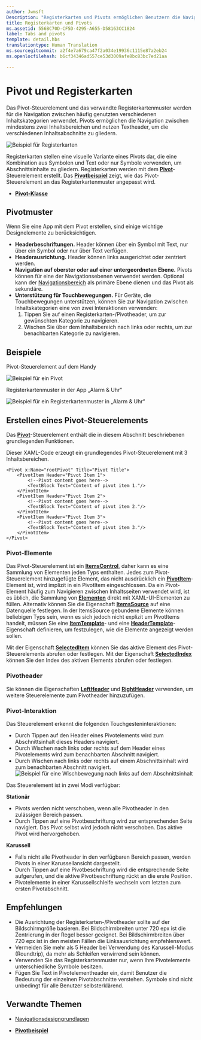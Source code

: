 ```yaml
---
author: Jwmsft
Description: "Registerkarten und Pivots ermöglichen Benutzern die Navigation zwischen häufig verwendeten Inhalten."
title: Registerkarten und Pivots
ms.assetid: 556BC70D-CF5D-4295-A655-D58163CC1824
label: Tabs and pivots
template: detail.hbs
translationtype: Human Translation
ms.sourcegitcommit: a2f4e7a679ca47f2a034e19936c1115e87a2eb24
ms.openlocfilehash: b6cf34346ad557ce53d3009afe8bc83bc7ed21aa

---
```

# Pivot und Registerkarten

Das Pivot-Steuerelement und das verwandte Registerkartenmuster werden für die Navigation zwischen häufig genutzten verschiedenen Inhaltskategorien verwendet. Pivots ermöglichen die Navigation zwischen mindestens zwei Inhaltsbereichen und nutzen Textheader, um die verschiedenen Inhaltsabschnitte zu gliedern.

![Beispiel für Registerkarten](images/pivot_Hero_main.png)

Registerkarten stellen eine visuelle Variante eines Pivots dar, die eine Kombination aus Symbolen und Text oder nur Symbole verwenden, um Abschnittsinhalte zu gliedern. Registerkarten werden mit dem [**Pivot**](https://msdn.microsoft.com/library/windows/apps/xaml/windows.ui.xaml.controls.pivot.aspx)-Steuerelement erstellt. Das [**Pivotbeispiel**](http://go.microsoft.com/fwlink/p/?LinkId=619903) zeigt, wie das Pivot-Steuerelement an das Registerkartenmuster angepasst wird.



-   [**Pivot-Klasse**](https://msdn.microsoft.com/library/windows/apps/dn608241)

## Pivotmuster

Wenn Sie eine App mit dem Pivot erstellen, sind einige wichtige Designelemente zu berücksichtigen.

- **Headerbeschriftungen.**  Header können über ein Symbol mit Text, nur über ein Symbol oder nur über Text verfügen.
- **Headerausrichtung.**  Header können links ausgerichtet oder zentriert werden.
- **Navigation auf oberster oder auf einer untergeordneten Ebene.**  Pivots können für eine der Navigationsebenen verwendet werden. Optional kann der [Navigationsbereich](nav-pane.md) als primäre Ebene dienen und das Pivot als sekundäre.
- **Unterstützung für Touchbewegungen.**  Für Geräte, die Touchbewegungen unterstützen, können Sie zur Navigation zwischen Inhaltskategorien eine von zwei Interaktionen verwenden:
    1. Tippen Sie auf einen Registerkarten-/Pivotheader, um zur gewünschten Kategorie zu navigieren.
    2. Wischen Sie über dem Inhaltsbereich nach links oder rechts, um zur benachbarten Kategorie zu navigieren.

## Beispiele

Pivot-Steuerelement auf dem Handy

![Beispiel für ein Pivot](images/pivot_example.png)

Registerkartenmuster in der App „Alarm & Uhr“

![Beispiel für ein Registerkartenmuster in „Alarm & Uhr“](images/tabs_alarms-and-clock.png)

## Erstellen eines Pivot-Steuerelements

Das [**Pivot**](https://msdn.microsoft.com/library/windows/apps/xaml/windows.ui.xaml.controls.pivot.aspx)-Steuerelement enthält die in diesem Abschnitt beschriebenen grundlegenden Funktionen.

Dieser XAML-Code erzeugt ein grundlegendes Pivot-Steuerelement mit 3 Inhaltsbereichen.

```xaml
<Pivot x:Name="rootPivot" Title="Pivot Title">
    <PivotItem Header="Pivot Item 1">
        <!--Pivot content goes here-->
        <TextBlock Text="Content of pivot item 1."/>
    </PivotItem>
    <PivotItem Header="Pivot Item 2">
        <!--Pivot content goes here-->
        <TextBlock Text="Content of pivot item 2."/>
    </PivotItem>
    <PivotItem Header="Pivot Item 3">
        <!--Pivot content goes here-->
        <TextBlock Text="Content of pivot item 3."/>
    </PivotItem>
</Pivot>
```

### Pivot-Elemente

Das Pivot-Steuerelement ist ein [**ItemsControl**](https://msdn.microsoft.com/library/windows/apps/xaml/windows.ui.xaml.controls.itemscontrol.aspx), daher kann es eine Sammlung von Elementen jeden Typs enthalten. Jedes zum Pivot-Steuerelement hinzugefügte Element, das nicht ausdrücklich ein [**PivotItem**](https://msdn.microsoft.com/library/windows/apps/xaml/windows.ui.xaml.controls.pivotitem.aspx)-Element ist, wird implizit in ein PivotItem eingeschlossen. Da ein Pivot-Element häufig zum Navigieren zwischen Inhaltsseiten verwendet wird, ist es üblich, die Sammlung von [**Elementen**](https://msdn.microsoft.com/library/windows/apps/xaml/windows.ui.xaml.controls.itemscontrol.items.aspx) direkt mit XAML-UI-Elementen zu füllen. Alternativ können Sie die Eigenschaft [**ItemsSource**](https://msdn.microsoft.com/library/windows/apps/xaml/windows.ui.xaml.controls.itemscontrol.itemssource.aspx) auf eine Datenquelle festlegen. In der ItemsSource gebundene Elemente können beliebigen Typs sein, wenn es sich jedoch nicht explizit um PivotItems handelt, müssen Sie eine [**ItemTemplate**](https://msdn.microsoft.com/library/windows/apps/xaml/windows.ui.xaml.controls.itemscontrol.itemtemplate.aspx)- und eine [**HeaderTemplate**](https://msdn.microsoft.com/library/windows/apps/xaml/windows.ui.xaml.controls.pivot.headertemplate.aspx)-Eigenschaft definieren, um festzulegen, wie die Elemente angezeigt werden sollen.

Mit der Eigenschaft [**SelectedItem**](https://msdn.microsoft.com/library/windows/apps/xaml/windows.ui.xaml.controls.pivot.selecteditem.aspx) können Sie das aktive Element des Pivot-Steuerelements abrufen oder festlegen. Mit der Eigenschaft [**SelectedIndex**](https://msdn.microsoft.com/library/windows/apps/xaml/windows.ui.xaml.controls.pivot.selectedindex.aspx) können Sie den Index des aktiven Elements abrufen oder festlegen.

### Pivotheader

Sie können die Eigenschaften [**LeftHeader**](https://msdn.microsoft.com/library/windows/apps/xaml/windows.ui.xaml.controls.pivot.leftheader.aspx) und [**RightHeader**](https://msdn.microsoft.com/library/windows/apps/xaml/windows.ui.xaml.controls.pivot.rightheader.aspx) verwenden, um weitere Steuerelemente zum Pivotheader hinzuzufügen.

### Pivot-Interaktion

Das Steuerelement erkennt die folgenden Touchgesteninteraktionen:

-   Durch Tippen auf den Header eines Pivotelements wird zum Abschnittsinhalt dieses Headers navigiert.
-   Durch Wischen nach links oder rechts auf dem Header eines Pivotelements wird zum benachbarten Abschnitt navigiert.
-   Durch Wischen nach links oder rechts auf einem Abschnittsinhalt wird zum benachbarten Abschnitt navigiert.
![Beispiel für eine Wischbewegung nach links auf dem Abschnittsinhalt](images/pivot_w_hand.png)

Das Steuerelement ist in zwei Modi verfügbar:

**Stationär**

-   Pivots werden nicht verschoben, wenn alle Pivotheader in den zulässigen Bereich passen.
-   Durch Tippen auf eine Pivotbeschriftung wird zur entsprechenden Seite navigiert. Das Pivot selbst wird jedoch nicht verschoben. Das aktive Pivot wird hervorgehoben.


**Karussell**

-   Falls nicht alle Pivotheader in den verfügbaren Bereich passen, werden Pivots in einer Karussellansicht dargestellt.
-   Durch Tippen auf eine Pivotbeschriftung wird die entsprechende Seite aufgerufen, und die aktive Pivotbeschriftung rückt an die erste Position.
-   Pivotelemente in einer Karussellschleife wechseln vom letzten zum ersten Pivotabschnitt.


## Empfehlungen

-   Die Ausrichtung der Registerkarten-/Pivotheader sollte auf der Bildschirmgröße basieren. Bei Bildschirmbreiten unter 720 epx ist die Zentrierung in der Regel besser geeignet. Bei Bildschirmbreiten über 720 epx ist in den meisten Fällen die Linksausrichtung empfehlenswert.
-   Vermeiden Sie mehr als 5 Header bei Verwendung des Karussell-Modus (Roundtrip), da mehr als Schleifen verwirrend sein können.
-   Verwenden Sie das Registerkartenmuster nur, wenn Ihre Pivotelemente unterschiedliche Symbole besitzen.
-   Fügen Sie Text in Pivotelementheader ein, damit Benutzer die Bedeutung der einzelnen Pivotabschnitte verstehen. Symbole sind nicht unbedingt für alle Benutzer selbsterklärend.



## Verwandte Themen

- [Navigationsdesigngrundlagen](../layout/navigation-basics.md)

- [**Pivotbeispiel**](http://go.microsoft.com/fwlink/p/?LinkId=619903)



<!--HONumber=Jul16_HO1-->


